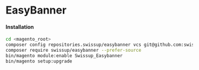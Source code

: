 # EasyBanner

#### Installation

```bash
cd <magento_root>
composer config repositories.swissup/easybanner vcs git@github.com:swissup/easybanner.git
composer require swissup/easybanner --prefer-source
bin/magento module:enable Swissup_Easybanner
bin/magento setup:upgrade
```

